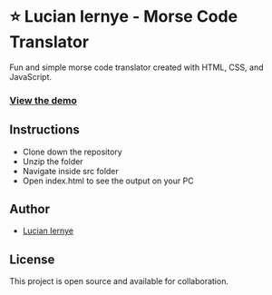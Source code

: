 # ⭐ Lucian Iernye - Morse Code Translator

Fun and simple morse code translator created with HTML, CSS, and JavaScript.

### [View the demo](https://morse.lucianiernye.co.uk)

## Instructions

- Clone down the repository
- Unzip the folder
- Navigate inside src folder
- Open index.html to see the output on your PC

## Author

- [Lucian Iernye](https://lucianiernye.co.uk)

## License

This project is open source and available for collaboration.


